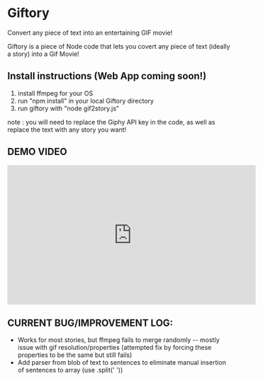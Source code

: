 # Giftory
Convert any piece of text into an entertaining GIF movie! 

Giftory is a piece of Node code that lets you covert any piece of text (ideally a story) into a Gif Movie! 

## Install instructions (Web App coming soon!)

1. install ffmpeg for your OS
2. run "npm install" in your local Giftory directory
3. run giftory with "node gif2story.js"

note : you will need to replace the Giphy API key in the code, as well as replace the text with any story you want!

## DEMO VIDEO

<iframe width="560" height="315" src="https://www.youtube.com/embed/iTZEAAA_dsM" frameborder="0" allow="autoplay; encrypted-media" allowfullscreen></iframe>

## CURRENT BUG/IMPROVEMENT LOG:

- Works for most stories, but ffmpeg fails to merge randomly -- mostly issue with gif resolution/properties (attempted fix by forcing these properties to be the same but still fails)
- Add parser from blob of text to sentences to eliminate manual insertion of sentences to array (use .split(' '))
